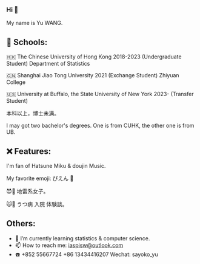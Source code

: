### Hi 👋

My name is Yu WANG. 

## 🏫 Schools:

🇭🇰 The Chinese University of Hong Kong 2018-2023 (Undergraduate Student) Department of Statistics

🇨🇳 Shanghai Jiao Tong University 2021 (Exchange Student) Zhiyuan College

🇺🇸 University at Buffalo, the State University of New York 2023- (Transfer Student) 

本科以上，博士未满。

I may got two bachelor's degrees. One is from CUHK, the other one is from UB.

## ❌ Features:

I'm fan of Hatsune Miku & doujin Music.

My favorite emoji: ぴえん 🥺

😈🖤 地雷系女子。

🐱🚬 うつ病 入院 体験談。

## Others:

- 🌱 I’m currently learning statistics & computer science.
- 📫 How to reach me: iaspisw@outlook.com
- ☎️ +852 55667724 +86 13434416207 Wechat: sayoko_yu
